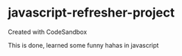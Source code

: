 # javascript-refresher-project
Created with CodeSandbox


This is done, learned some funny hahas in javascript
